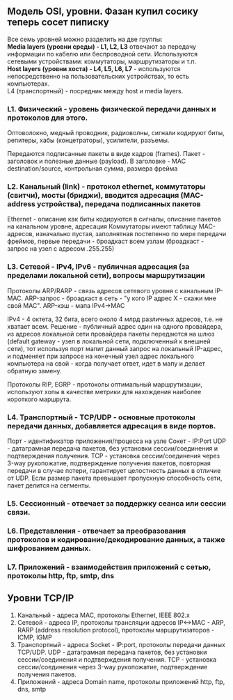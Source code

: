 ## Модель OSI, уровни. Фазан купил сосику теперь сосет пиписку
Все семь уровней можно разделить на две группы:  
**Media layers (уровни среды) - L1, L2, L3** отвечают за передачу информации по кабелю или беспроводной сети. Используются сетевыми устройствами: коммутаторы, маршрутизаторы и т.п.  
**Host layers (уровни хоста) - L4, L5, L6, L7** - используются непосредственно на пользовательских устройствах, то есть компьютерах.  
L4 (транспортный) - посредник между host и media layers.

### L1. Физический - уровень физической передачи данных и протоколов для этого. 
Оптоволокно, медный проводник, радиоволны, сигнали кодируют биты, репитеры, хабы (концетраторы), усилители, разъемы.

Передаются подписанные пакеты в виде кадров (frames). Пакет - заголовок и полезные данные (payload). В заголовке - MAC destination/source, контрольная сумма, размера фрейма
### L2. Канальный (link) - протокол ethernet, коммутаторы (свитчи), мосты (бриджи), вводится адресация (MAC-address устройства), передача подписанных пакетов
Ethernet - описание как биты кодируются в сигналы, описание пакетов на канальном уровне, адресация
Коммутаторы имеют таблицу MAC-адресов, изначально пустая, заполнятная постепенно по мере передачи фреймов, первые передачи - броадкаст всем узлам (броадкаст - запрос на узел с адресом .255.255)
### L3. Сетевой - IPv4, IPv6 - публичная адресация (за пределами локальной сети), вопросы маршрутизации
Протоколы ARP/RARP - связь адресов сетевого уровня с канальным IP-MAC. ARP-запрос - броадкаст в сеть - "у кого IP адрес X - скажи мне свой MAC". ARP-кэш - мапа IPv4->MAC

IPv4 - 4 октета, 32 бита, всего около 4 млрд различных адресов, т.е. не хватает всем. Решение - публичный адрес один на одного провайдера, из адресов локальной сети провайдера пакеты передаются на шлюз (default gateway - узел в локальной сети, подключенный к внешней сети), тот используя порт мапит данный запрос на локальный IP-адрес, и подменяет при запросе на конечный узел адрес локального компьютера на свой - когда получает ответ, идет в мапу и делает обратную замену.

Протоколы RIP, EGRP - протоколы оптимальный маршрутизации, используют хопы в качестве метрики для нахождения наиболее короткого маршрута.
### L4. Транспортный - TCP/UDP - основные протоколы передачи данных, добавляется адресация в виде портов.
Порт - идентификатор приложения/процесса на узле
Сокет - IP:Port
UDP - датаграмная передача пакетов, без установки сессии/соединения и подтверждения получения. 
TCP - установка сессии/соединения через 3-way рукопожатие, подтверждение получения пакетов, повторная передачи в случае потери, гарантирует целостность данных в отличие от UDP. Если размер пакета превышает пропускную способность сети, пакет делится на сегменты.
### L5. Сессионный - отвечает за поддержку сеанса или сессии связи. 
### L6. Представления - отвечает за преобразования протоколов и кодирование/декодирование данных, а также шифрованием данных. 
### L7. Приложений - взаимодействия приложений с сетью, протоколы http, ftp, smtp, dns  


## Уровни TCP/IP
1. Канальный - адреса MAC, протоколы Ethernet, IEEE 802.x
2. Сетевой - адреса IP, протоколы трансляции адресов IP<->MAC  - ARP, RARP (address resolution protocol), протоколы маршрутизаторов - ICMP, IGMP 
3. Транспортный - адреса Socket - IP:port, протоколы передачи данных TCP/UDP. UDP - датаграмная передача пакетов, без установки сессии/соединения и подтверждения получения. TCP - установка сессии/соединения через 3-way рукопожатие, подтверждение получения пакетов. 
4. Приложений - адреса Domain name, протоколы приложений http, ftp, dns, smtp

